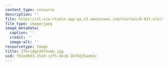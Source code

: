 ```yaml
---
content_type: resource
description: ''
file: https://ol-ocw-studio-app-qa.s3.amazonaws.com/courses/8-02t-electricity-and-magnetism-spring-2005/fb1ed683253dc2f5dbc81678d35aeb2c_27bridge3dthumb.jpg
file_type: image/jpeg
image_metadata:
  caption: ''
  credit: ''
  image-alt: ''
resourcetype: Image
title: 27bridge3dthumb.jpg
uid: fb1ed683-253d-c2f5-dbc8-1678d35aeb2c
---
```


